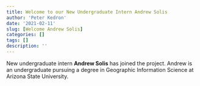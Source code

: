 ```yaml
---
title: Welcome to our New Undergraduate Intern Andrew Solis
author: 'Peter Kedron'
date: '2021-02-11'
slug: [Welcome Andrew Solis]
categories: []
tags: []
description: ''
---
```


New undergraduate intern **Andrew Solis** has joined the project. Andrew is an undergraduate pursuing a degree in Geographic Information Science at Arizona State University.  